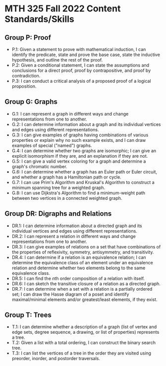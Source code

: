 # MTH 325 Fall 2022 Content Standards/Skills 

## Group P: Proof

- P.1: Given a statement to prove with mathematical induction, I can identify the predicate, state and prove the base case, state the inductive hypothesis, and outline the rest of the proof. 
- P.2: Given a conditional statement, I can state the assumptions and conclusions for a direct proof, proof by contrapositive, and proof by contradiction. 
- P.3: I can conduct a critical analysis of a proposed proof of a logical proposition. 

## Group G: Graphs

- G.1: I can represent a graph in different ways and change representations from one to another. 
- G.2: I can determine information about a graph and its individual vertices and edges using different representations. 
- G.3: I can give examples of graphs having combinations of various properties or explain why no such example exists, and I can draw examples of special ("named") graphs. 
- G.4: I can determine whether two graphs are isomorphic; I can give an explicit isomorphism if they are, and an explanation if they are not. 
- G.5: I can give a valid vertex coloring for a graph and determine a graph's chromatic number. 
- G.6: I can determine whether a graph has an Euler path or Euler circuit, and whether a graph has a Hamiltonian path or cycle.
- G.7: I can use Prim's Algorithm and Kruskal's Algorithm to construct a minimum spanning tree for a weighted graph. 
- G.8: I can use Dijkstra's Algorithm to find a minimum-weight path between two vertices in a connected weighted graph. 

## Group DR: Digraphs and Relations

- DR.1: I can determine information about a directed graph and its individual vertices and edges using different representations.
- DR.2: I can represent a relation in different ways and change representations from one to another.  
- DR.3: I can give examples of relations on a set that have combinations of the properties of reflexivity, symmetry, antisymmetry, and transitivity.
- DR.4: I can determine if a relation is an equivalence relation; I can determine the equivalence class of an element under an equivalence relation and determine whether two elements belong to the same equivalence class. 
- DR.5: I can find the $n$th order composition of a relation with itself. 
- DR.6: I can sketch the transitive closure of a relation as a directed graph. 
- DR.7: I can determine when a set with a relation is a partially ordered set; I can draw the Hasse diagram of a poset and identify maximal/minimal elements and/or greatest/least elements, if they exist.

## Group T: Trees 

- T.1: I can determine whether a description of a graph (list of vertex and edge sets, degree sequence, a drawing, or list of properties) represents a tree. 
- T.2: Given a list with a total ordering, I can construct the binary search tree.
- T.3: I can list the vertices of a tree in the order they are visited using preorder, inorder, and postorder traversals.



